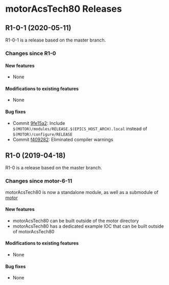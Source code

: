 # motorAcsTech80 Releases

## __R1-0-1 (2020-05-11)__
R1-0-1 is a release based on the master branch.  

### Changes since R1-0

#### New features
* None

#### Modifications to existing features
* None

#### Bug fixes
* Commit [9fe15a2](https://github.com/epics-motor/motorAcsTech80/commit/9fe15a2860d09448c588e8f0fdfeb80280546d39): Include ``$(MOTOR)/modules/RELEASE.$(EPICS_HOST_ARCH).local`` instead of ``$(MOTOR)/configure/RELEASE``
* Commit [f409282](https://github.com/epics-motor/motorAcsTech80/commit/f409282bba942564d891e83a46e486940e3e353e): Eliminated compiler warnings

## __R1-0 (2019-04-18)__
R1-0 is a release based on the master branch.

### Changes since motor-6-11

motorAcsTech80 is now a standalone module, as well as a submodule of [motor](https://github.com/epics-modules/motor)

#### New features
* motorAcsTech80 can be built outside of the motor directory
* motorAcsTech80 has a dedicated example IOC that can be built outside of motorAcsTech80

#### Modifications to existing features
* None

#### Bug fixes
* None
